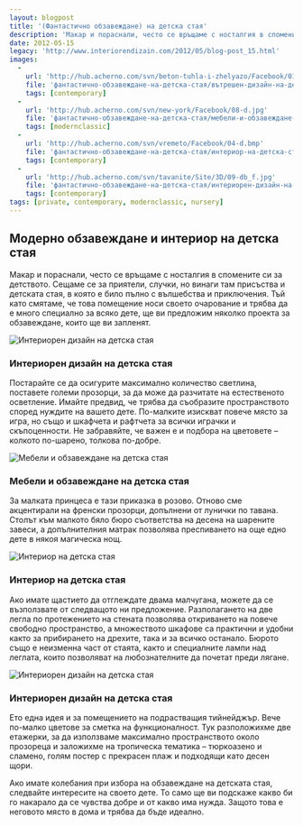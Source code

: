```yaml
---
layout: blogpost
title: '(Фантастично обзавеждане) на детска стая'
description: 'Макар и пораснали, често се връщаме с носталгия в спомените си за детството. Сещаме се за приятели, случки, но винаги там присъства и детската стая, в която е било пълно с вълшебства и приключения. Тъй като смятаме, че това помещение носи своето очарование и трябва да е много специално за всяко дете, ще ви предложим няколко проекта за обзавеждане, които ще ви запленят.'
date: 2012-05-15
legacy: 'http://www.interiorendizain.com/2012/05/blog-post_15.html'
images:
  -
    url: 'http://hub.acherno.com/svn/beton-tuhla-i-zhelyazo/Facebook/01-d.jpg'
    file: 'фантастично-обзавеждане-на-детска-стая/вътрешен-дизайн-на-детска-стая.jpg'
    tags: [contemporary]
  -
    url: 'http://hub.acherno.com/svn/new-york/Facebook/08-d.jpg'
    file: 'фантастично-обзавеждане-на-детска-стая/мебели-и-обзавеждане-на-детска-стая.jpg'
    tags: [modernclassic]
  -
    url: 'http://hub.acherno.com/svn/vremeto/Facebook/04-d.bmp'
    file: 'фантастично-обзавеждане-на-детска-стая/интериор-на-детска-стая.jpg'
    tags: [contemporary]
  -
    url: 'http://hub.acherno.com/svn/tavanite/Site/3D/09-db_f.jpg'
    file: 'фантастично-обзавеждане-на-детска-стая/интериорен-дизайн-на-детска-стая.jpg'
    tags: [contemporary]
tags: [private, contemporary, modernclassic, nursery]
---
```

## Модерно обзавеждане и **интериор на детска стая** 
Макар и пораснали, често се връщаме с носталгия в спомените си за детството. Сещаме се за приятели, случки, но винаги там присъства и детската стая, в която е било пълно с вълшебства и приключения. Тъй като смятаме, че това помещение носи своето очарование и трябва да е много специално за всяко дете, ще ви предложим няколко проекта за обзавеждане, които ще ви запленят.

![Интериорен дизайн на детска стая](фантастично-обзавеждане-на-детска-стая/вътрешен-дизайн-на-детска-стая.jpg)
### Интериорен дизайн на **детска стая**

Постарайте се да осигурите максимално количество светлина, поставете големи прозорци, за да може да разчитате на естественото осветление. Имайте предвид, че трябва да съобразите пространството според нуждите на вашето дете. По-малките изискват повече място за игра, но също и шкафчета и рафтчета за всички играчки и скъпоценности. Не забравяйте, че важен е и подбора на цветовете – колкото по-шарено, толкова по-добре.

![Мебели и обзавеждане на детска стая](фантастично-обзавеждане-на-детска-стая/мебели-и-обзавеждане-на-детска-стая.jpg)
### Мебели и обзавеждане на **детска стая**

За малката принцеса е тази приказка в розово. Отново сме акцентирали на френски прозорци, допълнени от лунички по тавана. Столът към малкото бяло бюро съответства на десена на шарените завеси, а допълнителния матрак позволява преспиването на още едно дете в някоя магическа нощ.

![Интериор на детска стая](фантастично-обзавеждане-на-детска-стая/интериор-на-детска-стая.jpg)
### Интериор на **детска стая**

Ако имате щастието да отглеждате двама малчугана, можете да се възползвате от следващото ни предложение. Разполагането на две легла по протежението на стената позволява откриването на повече  свободно пространство, а множеството шкафове са практични и удобни както за прибирането на дрехите, така и за всичко останало. Бюрото също е неизменна част от стаята, както и специалните лампи над леглата, които позволяват на любознателните да почетат преди лягане.

![Интериорен дизайн на детска стая](фантастично-обзавеждане-на-детска-стая/интериорен-дизайн-на-детска-стая.jpg)
### Интериорен дизайн на **детска стая**

Ето една идея и за помещението на подрастващия тийнейджър. Вече по-малко цветове за сметка на функционалност. Тук разположихме две етажерки, за да използваме максимално пространството около прозореца и заложихме на тропическа тематика – тюркоазено и сламено, голям постер с прекрасен плаж и подходящи като десен щори.

Ако имате колебания при избора на обзавеждане на детската стая, следвайте интересите на своето дете. То само ще ви подскаже какво би го накарало да се чувства добре и от какво има нужда. Защото това е неговото място в дома и трябва да бъде идеално.